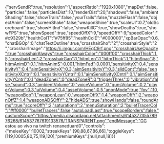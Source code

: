 {"servSendR":true,"resolution":1,"aspectRatio":"1920x1080","mapDet":false,"particles":false,"particlesDist":10,"renderDist":20,"shadows":false,"ambientShading":false,"showTrails":false,"yourTrails":false,"muzzleFlash":false,"objectAnim":false,"screenShake":false,"weaponShine":true,"scaleUI":0.7,"oldScoreboard":true,"showHitInd":false,"showKillC":true,"showDeaths":true,"showFPS":true,"showSpeed":true,"speedOffX":9,"speedOffY":9,"speedColor":"#c9329b","healthColT":"#75ff85","healthColE":"#000000","xpBarOpac":0.6,"chatBGOp":0,"chatTextOutline":true,"crosshairSho":"2","crosshairStyle":"2","crosshairImage":"https://i.imgur.com/HEgC9rf.png","crosshairUseOpacity":true,"crosshairAlways":true,"crosshairColor":"#00ff00","crosshairThick":1.5,"crosshairLen":2,"crosshairGap":1,"hitmLen":1,"hitmThick":1,"hitmSpac":5,"hitmAnimD":0.1,"hitmAnimS":0.001,"hitmFad":0.0001,"sensitivityX":0.4,"sensitivityY":0.4,"aimSensitivityX":0.3,"aimSensitivityY":0.3,"slidCont":false,"sensitivityXCntrl":0.1,"sensitivityYCntrl":0.1,"aimSensitivityXCntrl":0.1,"aimSensitivityYCntrl":0.1,"deadZoneL":0,"deadZoneR":0,"triggerThres":0,"vibration":false,"sound":0.3,"ambientVolume":0,"voiceVolume":0,"gunsVolume":0.2,"playerVolume":0.3,"uiVolume":0.4,"assetVolume":0.5,"anonMode":true,"fov":110,"weaponBob":1,"weaponLean":0,"weaponOffX":1.4,"weaponOffY":2,"weaponOffZ":1.4,"weaponADSOffY":2,"hideADS":true,"showHands":false,"roundArms":true,"scoreOffY":2,"saturationn":2,"menuSaturation":2,"bulletTracerCol":"#ff0000","bulletTracers":false,"autoLoadLast":true,"scopeBorders":false,"customScope":"https://media.discordapp.net/attachments/614537735578976268/614537767619133576/TRANSPARENT.png","endMessage":"GG estou ao vivo na twitch renaneduard0","controls":{"meleeKey":10002,"streakKeys":[90,88,67,86,66],"toggleKeys":[119,10005,80,75,119,120],"premiumKeys":[null,null,18]}}
